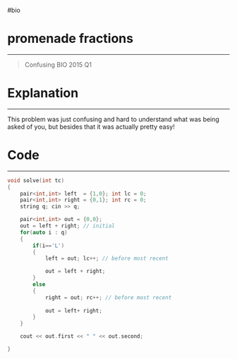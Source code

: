 #bio
# promenade fractions
---
> Confusing BIO 2015 Q1


# Explanation
---
This problem was just confusing and hard to understand what was being asked of you, but besides that it was actually pretty easy! 

# Code
---
```cpp
void solve(int tc)
{
	pair<int,int> left  = {1,0}; int lc = 0;
	pair<int,int> right = {0,1}; int rc = 0;
	string q; cin >> q;

	pair<int,int> out = {0,0};
	out = left + right; // initial
	for(auto i : q)
	{
		if(i=='L')
		{
			left = out; lc++; // before most recent

			out = left + right;
		}
		else
		{
			right = out; rc++; // before most recent
			
			out = left+ right;
		}
	}

	cout << out.first << " " << out.second;

}
```